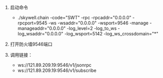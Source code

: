 1. 启动命令
    * ./skywell.chain -code="SWT" -rpc -rpcaddr="0.0.0.0" -rpcport=9545 -ws -wsaddr="0.0.0.0" -wsport=9546 -manage -manageaddr="0.0.0.0" -log_level=2 -log_to_ws -log_wsaddr="0.0.0.0" -log_wsport=5142 -log_ws_crossdomain="*"

2. 打开防火墙9546端口

3. 调用链接：
    * ws://121.89.209.19:9546/v1/jsonrpc
    * ws://121.89.209.19:9546/v1/subscribe